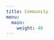 ```yaml
---
title: Community
menu:
  main:
    weight: 40
---
```




<!--add blocks of content here to add more sections to the community page -->
